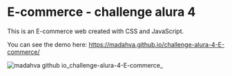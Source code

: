 # E-commerce - challenge alura 4

This is an E-commerce web created with CSS and JavaScript.

You can see the demo here: https://madahva.github.io/challenge-alura-4-E-commerce/

![madahva github io_challenge-alura-4-E-commerce_](https://user-images.githubusercontent.com/89199369/167233060-91cb2ab1-df04-4022-8599-58b3e752123a.png)
